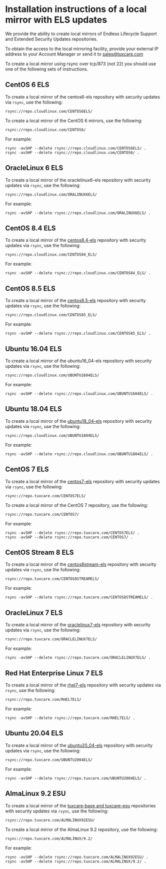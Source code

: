 <!-- markdownlint-disable MD040 -->

# Installation instructions of a local mirror with ELS updates

We provide the ability to create local mirrors of Endless Lifecycle Support and Extended Security Updates repositories.

To obtain the access to the local mirroring facility, provide your external IP address to your Account Manager or send it to [sales@tuxcare.com](mailto:sales@cloudlinux.com)

To create a local mirror using rsync over tcp/873 (not 22) you should use one of the following sets of instructions.

## CentOS 6 ELS

To create a local mirror of the centos6-els repository with security updates via `rsync`, use the following:

```
rsync://repo.cloudlinux.com/CENTOS6ELS/
```

To create a local mirror of the CentOS 6 mirrors, use the following:

```
rsync://repo.cloudlinux.com/CENTOS6/
```

For example:

```
rsync -avSHP --delete rsync://repo.cloudlinux.com/CENTOS6ELS/ .
rsync -avSHP --delete rsync://repo.cloudlinux.com/CENTOS6/ .
```

## OracleLinux 6 ELS

To create a local mirror of the oraclelinux6-els repository with security updates via `rsync`, use the following:

```
rsync://repo.cloudlinux.com/ORALINUX6ELS/
```

For example:

```
rsync -avSHP --delete rsync://repo.cloudlinux.com/ORALINUX6ELS/ .
```

## CentOS 8.4 ELS

To create a local mirror of the [centos8.4-els](https://repo.cloudlinux.com/centos8.4-els/) repository with security updates via `rsync`, use the following:

```
rsync://repo.cloudlinux.com/CENTOS84_ELS/
```

For example:

```
rsync -avSHP --delete rsync://repo.cloudlinux.com/CENTOS84_ELS/ .
```

## CentOS 8.5 ELS

To create a local mirror of the [centos8.5-els](https://repo.cloudlinux.com/centos8.5-els/) repository with security updates via `rsync`, use the following:

```
rsync://repo.cloudlinux.com/CENTOS85_ELS/
```

For example:

```
rsync -avSHP --delete rsync://repo.cloudlinux.com/CENTOS85_ELS/ .
```

## Ubuntu 16.04 ELS

To create a local mirror of the ubuntu16_04-els repository with security updates via `rsync`, use the following:

```
rsync://repo.cloudlinux.com/UBUNTU1604ELS/
```

For example:

```
rsync -avSHP --delete rsync://repo.cloudlinux.com/UBUNTU1604ELS/ .
```

## Ubuntu 18.04 ELS

To create a local mirror of the [ubuntu18_04-els](https://repo.cloudlinux.com/ubuntu18_04-els/) repository with security updates via `rsync`, use the following:

```
rsync://repo.cloudlinux.com/UBUNTU1804ELS/
```

For example:

```
rsync -avSHP --delete rsync://repo.cloudlinux.com/UBUNTU1804ELS/ .
```

## CentOS 7 ELS

To create a local mirror of the [centos7-els](https://repo.tuxcare.com/centos7-els/) repository with security updates via `rsync`, use the following:

```
rsync://repo.tuxcare.com/CENTOS7ELS/
```

To create a local mirror of the CentOS 7 repository, use the following:

```
rsync://repo.tuxcare.com/CENTOS7/
```

For example:

```
rsync -avSHP --delete rsync://repo.tuxcare.com/CENTOS7ELS/ .
rsync -avSHP --delete rsync://repo.tuxcare.com/CENTOS7/ .
```

## CentOS Stream 8 ELS

To create a local mirror of the [centos8stream-els](https://repo.tuxcare.com/centos8stream-els/) repository with security updates via `rsync`, use the following:

```
rsync://repo.tuxcare.com/CENTOS8STREAMELS/
```

For example:

```
rsync -avSHP --delete rsync://repo.tuxcare.com/CENTOS8STREAMELS/ .
```

## OracleLinux 7 ELS

To create a local mirror of the [oraclelinux7-els](https://repo.tuxcare.com/oraclelinux7-els/) repository with security updates via `rsync`, use the following:

```
rsync://repo.tuxcare.com/ORACLELINUX7ELS/
```

For example:

```
rsync -avSHP --delete rsync://repo.tuxcare.com/ORACLELINUX7ELS/ .
```

## Red Hat Enterprise Linux 7 ELS

To create a local mirror of the [rhel7-els](https://repo.tuxcare.com/rhel7-els/) repository with security updates via `rsync`, use the following:

```
rsync://repo.tuxcare.com/RHEL7ELS/
```

For example:

```
rsync -avSHP --delete rsync://repo.tuxcare.com/RHEL7ELS/ .
```

## Ubuntu 20.04 ELS

To create a local mirror of the [ubuntu20_04-els](https://repo.tuxcare.com/ubuntu20_04-els/) repository with security updates via `rsync`, use the following:

```
rsync://repo.tuxcare.com/UBUNTU2004ELS/
```

For example:

```
rsync -avSHP --delete rsync://repo.tuxcare.com/UBUNTU2004ELS/ .
```

## AlmaLinux 9.2 ESU

To create a local mirror of the [tuxcare-base and tuxcare-esu](https://repo.tuxcare.com/tuxcare/9.2/) repositories with security updates via `rsync`, use the following:

```
rsync://repo.tuxcare.com/ALMALINUX92ESU/
```

To create a local mirror of the AlmaLinux 9.2 repository, use the following:

```
rsync://repo.tuxcare.com/ALMALINUX/9.2/
```

For example:

```
rsync -avSHP --delete rsync://repo.tuxcare.com/ALMALINUX92ESU/ .
rsync -avSHP --delete rsync://repo.tuxcare.com/ALMALINUX/9.2/ .
```
